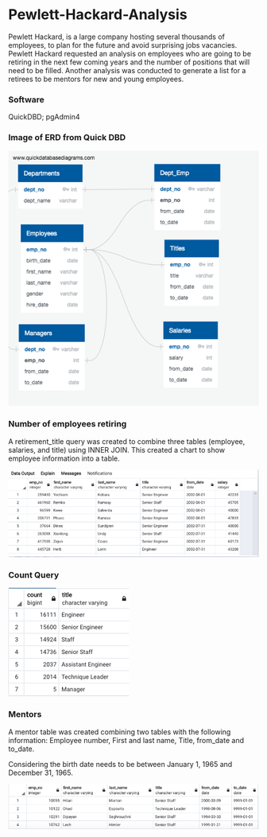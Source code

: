# Pewlett-Hackard-Analysis

Pewlett Hackard, is a  large company hosting several thousands of employees, to plan for the future and avoid surprising jobs vacancies. Pewlett Hackard requested an analysis on employees who are going to be retiring in the next few coming years and the number of positions that will need to be filled. Another analysis was conducted to generate a list for a retirees to be mentors for new and young employees.


### Software 
QuickDBD; 
pgAdmin4

### Image of ERD from Quick DBD

![erd](https://github.com/Samira786/Pewlett-Hackard-Analysis/blob/master/QuickDBD-export%20.png)

### Number of employees retiring

A retirement_title query was created to combine three tables (employee, salaries, and title) using INNER JOIN. This created a chart to show employee information into a table.

![retiring](https://github.com/Samira786/Pewlett-Hackard-Analysis/blob/master/retiree%20list.png)

### Count Query

![count](https://github.com/Samira786/Pewlett-Hackard-Analysis/blob/master/count%20query.png)

### Mentors

A mentor table was created combining two tables with the following information: Employee number, First and last name, Title, from_date and to_date.

Considering the birth date needs to be between January 1, 1965 and December 31, 1965.

![mentor](https://github.com/Samira786/Pewlett-Hackard-Analysis/blob/master/mentor.png)


